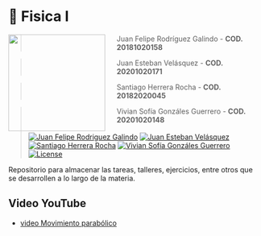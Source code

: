 # 👻  **Fisica I**

<img src="https://www.udistrital.edu.co/themes/custom/versh/images/default/preloader.png" align="left" width="192px" height="192px"/>
<img align="left" width="0" height="192px" hspace="10"/>

> Juan Felipe Rodríguez Galindo  - **COD. 20181020158**

> Juan Esteban Velásquez  - **COD. 20201020171**

> Santiago Herrera Rocha  - **COD. 20182020045**

> Vivian Sofía Gonzáles Guerrero  - **COD. 20201020148**
<br></br>
[![Juan Felipe Rodriguez Galindo](https://img.shields.io/badge/Juferoga-github-br?style=flat-square)](https://gitlab.com/Juferoga)
[![Juan Esteban Velásquez](https://img.shields.io/badge/JuanEsteban-github-br?style=flat-square)](https://gitlab.com/#)
[![Santiago Herrera Rocha](https://img.shields.io/badge/santiagoH-github-br?style=flat-square)](https://gitlab.com/#)
[![Vivian Sofía Gonzáles Guerrero](https://img.shields.io/badge/VivianG-github-br?style=flat-square)](https://gitlab.com/#)
[![License](https://img.shields.io/badge/License-GPL_V.3-blue?style=flat-square)](https://www.gnu.org/licenses/gpl-3.0.html)


Repositorio para almacenar las tareas, talleres, ejercicios, entre otros que se desarrollen a lo largo de la materia.

## Video YouTube

- [video Movimiento parabólico](https://www.youtube.com/watch?v=Ntf91HisdZg&list=LL&index=1)

